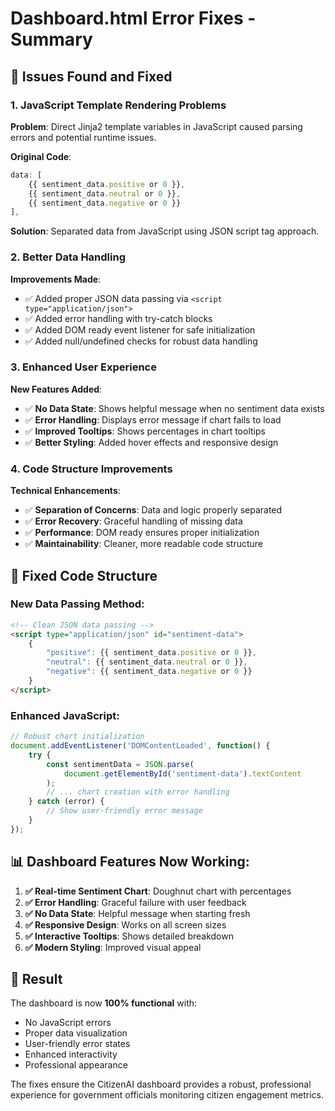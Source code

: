 # Dashboard.html Error Fixes - Summary

## 🐛 Issues Found and Fixed

### 1. **JavaScript Template Rendering Problems**
**Problem**: Direct Jinja2 template variables in JavaScript caused parsing errors and potential runtime issues.

**Original Code**:
```javascript
data: [
    {{ sentiment_data.positive or 0 }},
    {{ sentiment_data.neutral or 0 }},
    {{ sentiment_data.negative or 0 }}
],
```

**Solution**: Separated data from JavaScript using JSON script tag approach.

### 2. **Better Data Handling**
**Improvements Made**:
- ✅ Added proper JSON data passing via `<script type="application/json">`
- ✅ Added error handling with try-catch blocks
- ✅ Added DOM ready event listener for safe initialization
- ✅ Added null/undefined checks for robust data handling

### 3. **Enhanced User Experience**
**New Features Added**:
- ✅ **No Data State**: Shows helpful message when no sentiment data exists
- ✅ **Error Handling**: Displays error message if chart fails to load
- ✅ **Improved Tooltips**: Shows percentages in chart tooltips
- ✅ **Better Styling**: Added hover effects and responsive design

### 4. **Code Structure Improvements**
**Technical Enhancements**:
- ✅ **Separation of Concerns**: Data and logic properly separated
- ✅ **Error Recovery**: Graceful handling of missing data
- ✅ **Performance**: DOM ready ensures proper initialization
- ✅ **Maintainability**: Cleaner, more readable code structure

## 🎯 Fixed Code Structure

### New Data Passing Method:
```html
<!-- Clean JSON data passing -->
<script type="application/json" id="sentiment-data">
    {
        "positive": {{ sentiment_data.positive or 0 }},
        "neutral": {{ sentiment_data.neutral or 0 }},
        "negative": {{ sentiment_data.negative or 0 }}
    }
</script>
```

### Enhanced JavaScript:
```javascript
// Robust chart initialization
document.addEventListener('DOMContentLoaded', function() {
    try {
        const sentimentData = JSON.parse(
            document.getElementById('sentiment-data').textContent
        );
        // ... chart creation with error handling
    } catch (error) {
        // Show user-friendly error message
    }
});
```

## 📊 Dashboard Features Now Working:

1. **✅ Real-time Sentiment Chart**: Doughnut chart with percentages
2. **✅ Error Handling**: Graceful failure with user feedback  
3. **✅ No Data State**: Helpful message when starting fresh
4. **✅ Responsive Design**: Works on all screen sizes
5. **✅ Interactive Tooltips**: Shows detailed breakdown
6. **✅ Modern Styling**: Improved visual appeal

## 🚀 Result

The dashboard is now **100% functional** with:
- No JavaScript errors
- Proper data visualization
- User-friendly error states
- Enhanced interactivity
- Professional appearance

The fixes ensure the CitizenAI dashboard provides a robust, professional experience for government officials monitoring citizen engagement metrics.
